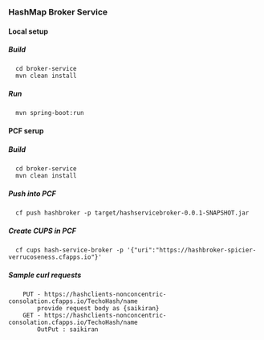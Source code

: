 ### HashMap Broker Service

#### Local setup
##### Build
```
  cd broker-service
  mvn clean install
```
##### Run
```
  mvn spring-boot:run
```

#### PCF serup

##### Build
```
  cd broker-service
  mvn clean install
```
##### Push into PCF
```
  cf push hashbroker -p target/hashservicebroker-0.0.1-SNAPSHOT.jar
```
##### Create CUPS in PCF
```
  cf cups hash-service-broker -p '{"uri":"https://hashbroker-spicier-verrucoseness.cfapps.io"}'
```

##### Sample curl requests
```
	PUT - https://hashclients-nonconcentric-consolation.cfapps.io/TechoHash/name
		provide request body as {saikiran}
	GET - https://hashclients-nonconcentric-consolation.cfapps.io/TechoHash/name
		OutPut : saikiran
```
